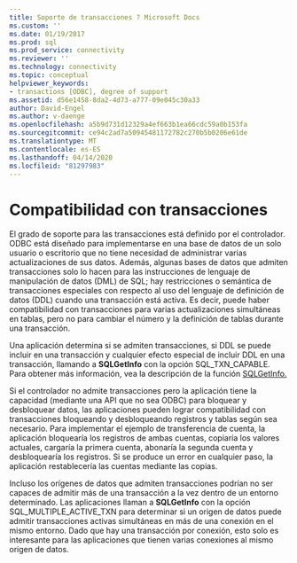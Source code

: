 ```yaml
---
title: Soporte de transacciones ? Microsoft Docs
ms.custom: ''
ms.date: 01/19/2017
ms.prod: sql
ms.prod_service: connectivity
ms.reviewer: ''
ms.technology: connectivity
ms.topic: conceptual
helpviewer_keywords:
- transactions [ODBC], degree of support
ms.assetid: d56e1458-8da2-4d73-a777-09e045c30a33
author: David-Engel
ms.author: v-daenge
ms.openlocfilehash: a5b9d731d12329a4ef663b1ea66cdc59a0b153fa
ms.sourcegitcommit: ce94c2ad7a50945481172782c270b5b0206e61de
ms.translationtype: MT
ms.contentlocale: es-ES
ms.lasthandoff: 04/14/2020
ms.locfileid: "81297983"
---
```

# <a name="transaction-support"></a>Compatibilidad con transacciones
El grado de soporte para las transacciones está definido por el controlador. ODBC está diseñado para implementarse en una base de datos de un solo usuario o escritorio que no tiene necesidad de administrar varias actualizaciones de sus datos. Además, algunas bases de datos que admiten transacciones solo lo hacen para las instrucciones de lenguaje de manipulación de datos (DML) de SQL; hay restricciones o semántica de transacciones especiales con respecto al uso del lenguaje de definición de datos (DDL) cuando una transacción está activa. Es decir, puede haber compatibilidad con transacciones para varias actualizaciones simultáneas en tablas, pero no para cambiar el número y la definición de tablas durante una transacción.  
  
 Una aplicación determina si se admiten transacciones, si DDL se puede incluir en una transacción y cualquier efecto especial de incluir DDL en una transacción, llamando a **SQLGetInfo** con la opción SQL_TXN_CAPABLE. Para obtener más información, vea la descripción de la función [SQLGetInfo.](../../../odbc/reference/syntax/sqlgetinfo-function.md)  
  
 Si el controlador no admite transacciones pero la aplicación tiene la capacidad (mediante una API que no sea ODBC) para bloquear y desbloquear datos, las aplicaciones pueden lograr compatibilidad con transacciones bloqueando y desbloqueando registros y tablas según sea necesario. Para implementar el ejemplo de transferencia de cuenta, la aplicación bloquearía los registros de ambas cuentas, copiaría los valores actuales, cargaría la primera cuenta, abonaría la segunda cuenta y desbloquearía los registros. Si se produce un error en cualquier paso, la aplicación restablecería las cuentas mediante las copias.  
  
 Incluso los orígenes de datos que admiten transacciones podrían no ser capaces de admitir más de una transacción a la vez dentro de un entorno determinado. Las aplicaciones llaman a **SQLGetInfo** con la opción SQL_MULTIPLE_ACTIVE_TXN para determinar si un origen de datos puede admitir transacciones activas simultáneas en más de una conexión en el mismo entorno. Dado que hay una transacción por conexión, esto solo es interesante para las aplicaciones que tienen varias conexiones al mismo origen de datos.
